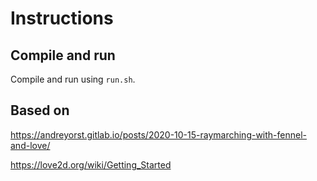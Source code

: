 # Instructions

## Compile and run

Compile and run using `run.sh`.

## Based on

<https://andreyorst.gitlab.io/posts/2020-10-15-raymarching-with-fennel-and-love/>

<https://love2d.org/wiki/Getting_Started>
